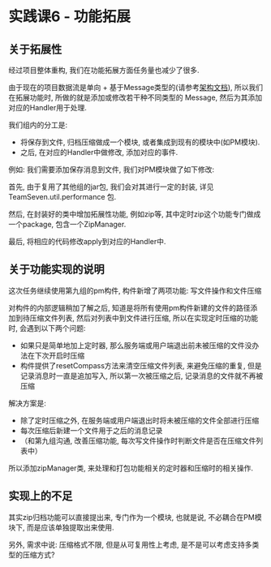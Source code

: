 # 实践课6 - 功能拓展

## 关于拓展性

经过项目整体重构, 我们在功能拓展方面任务量也减少了很多.

由于现在的项目数据流是单向 + 基于Message类型的(请参考<a href="./项目架构.md">架构文档</a>), 所以我们在拓展功能时, 所做的就是添加或修改若干种不同类型的 Message, 然后为其添加对应的Handler用于处理.

我们组内的分工是: 

- 将保存到文件, 归档压缩做成一个模块, 或者集成到现有的模块中(如PM模块). 
- 之后, 在对应的Handler中做修改, 添加对应的事件.

例如: 我们需要添加保存消息到文件, 我们对PM模块做了如下修改:

首先, 由于复用了其他组的jar包, 我们会对其进行一定的封装, 详见 TeamSeven.util.performance 包.

然后, 在封装好的类中增加拓展性功能, 例如zip等, 其中定时zip这个功能专门做成一个package, 包含一个ZipManager.

最后, 将相应的代码修改apply到对应的Handler中.

## 关于功能实现的说明

这次任务继续使用第九组的pm构件, 构件新增了两项功能: 写文件操作和文件压缩

对构件的内部逻辑稍加了解之后, 知道是将所有使用pm构件新建的文件的路径添加到待压缩文件列表, 然后对列表中到文件进行压缩, 所以在实现定时压缩的功能时, 会遇到以下两个问题:

- 如果只是简单地加上定时器, 那么服务端或用户端退出前未被压缩的文件没办法在下次开启时压缩
- 构件提供了resetCompass方法来清空压缩文件列表, 来避免压缩的重复, 但是记录消息时一直是追加写入, 所以第一次被压缩之后, 记录消息的文件就不再被压缩

解决方案是:

- 除了定时压缩之外, 在服务端或用户端退出时将未被压缩的文件全部进行压缩
- 每次压缩后新建一个文件用于之后的消息记录
- （和第九组沟通, 改善压缩功能, 每次写文件操作时判断文件是否在压缩文件列表中）

所以添加zipManager类, 来处理和打包功能相关的定时器和压缩时的相关操作.

## 实现上的不足

其实zip归档功能可以直接提出来, 专门作为一个模块, 也就是说, 不必耦合在PM模块下, 而是应该单独提取出来使用.

另外, 需求中说: 压缩格式不限, 但是从可复用性上考虑, 是不是可以考虑支持多类型的压缩方式?


